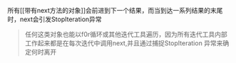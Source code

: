 所有[[带有next方法的对象]]会前进到下一个结果，而当到达一系列结果的末尾时，next会引发StopIteration异常

> 任何这类对象也能以f0r循环或其他迭代工具遍历，因为所有迭代工具内部工作起来都是在每次迭代中调用next,并且通过捕捉StopIteration 异常来确定何时离开